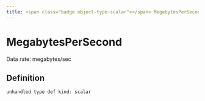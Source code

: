 ```yaml
---
title: <span class="badge object-type-scalar"></span> MegabytesPerSecond
---
```

# <span class="badge object-type-scalar"></span> MegabytesPerSecond

Data rate: megabytes/sec

## Definition

```php
unhandled type def kind: scalar
```
